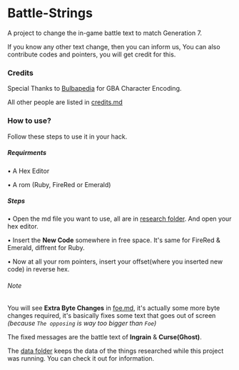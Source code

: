 # Battle-Strings
A project to change the in-game battle text to match Generation 7.

If you know any other text change, then you can inform us, 
You can also contribute codes and pointers, you will get credit for this.



### Credits
Special Thanks to [Bulbapedia](http://bulbapedia.bulbagarden.net/) for GBA Character Encoding.

All other people are listed in [credits.md](https://github.com/Aryan10/Battle-Strings/blob/master/credits.md)



### How to use?
Follow these steps to use it in your hack.

##### Requirments
• A Hex Editor 

• A rom (Ruby, FireRed or Emerald)

##### Steps
• Open the md file you want to use, all are in [research folder](https://github.com/Aryan10/Battle-Strings/tree/master/research). And open your hex editor.

• Insert the **New Code** somewhere in free space. It's same for FireRed & Emerald, diffrent for Ruby.

• Now at all your rom pointers, insert your offset(where you inserted new code) in reverse hex.


###### Note
You will see **Extra Byte Changes** in [foe.md](https://github.com/Aryan10/Battle-Strings/blob/master/research/foe.md), it's actually some more byte changes required, it's basically fixes some text that goes out of screen _(because `The opposing` is way too bigger than `Foe`)_

The fixed messages are the battle text of **Ingrain** & **Curse(Ghost)**.


The [data folder](https://github.com/Aryan10/Battle-Strings/tree/master/data) keeps the data of the things researched while this project was running. You can check it out for information.
